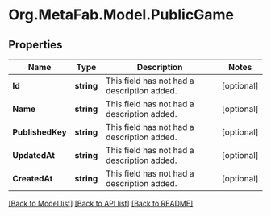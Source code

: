 
# Org.MetaFab.Model.PublicGame

## Properties

Name | Type | Description | Notes
------------ | ------------- | ------------- | -------------
**Id** | **string** | This field has not had a description added. | [optional] 
**Name** | **string** | This field has not had a description added. | [optional] 
**PublishedKey** | **string** | This field has not had a description added. | [optional] 
**UpdatedAt** | **string** | This field has not had a description added. | [optional] 
**CreatedAt** | **string** | This field has not had a description added. | [optional] 

[[Back to Model list]](../README.md#documentation-for-models)
[[Back to API list]](../README.md#documentation-for-api-endpoints)
[[Back to README]](../README.md)

